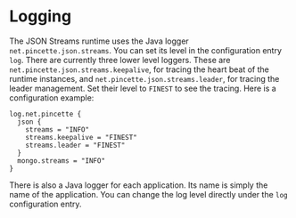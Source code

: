 # Logging

The JSON Streams runtime uses the Java logger `net.pincette.json.streams`. You can set its level in the configuration entry `log`. There are currently three lower level loggers. These are `net.pincette.json.streams.keepalive`, for tracing the heart beat of the runtime instances, and `net.pincette.json.streams.leader`, for tracing the leader management. Set their level to `FINEST` to see the tracing. Here is a configuration example:

```
log.net.pincette {
  json {
    streams = "INFO"
    streams.keepalive = "FINEST"
    streams.leader = "FINEST"
  }
  mongo.streams = "INFO"
}
```

There is also a Java logger for each application. Its name is simply the name of the application. You can change the log level directly under the `log` configuration entry.
